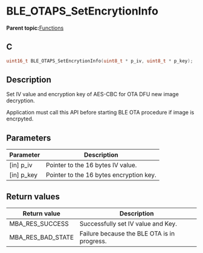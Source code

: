 # BLE\_OTAPS\_SetEncrytionInfo

**Parent topic:**[Functions](GUID-95AA5A7D-9316-4F7D-9AB8-839345072AEA.md)

## C

```c
uint16_t BLE_OTAPS_SetEncrytionInfo(uint8_t * p_iv, uint8_t * p_key);
```

## Description

Set IV value and encryption key of AES-CBC for OTA DFU new image decryption.

Application must call this API before starting BLE OTA procedure if image is encrpyted.

## Parameters

|Parameter|Description|
|---------|-----------|
|\[in\] p\_iv|Pointer to the 16 bytes IV value.|
|\[in\] p\_key|Pointer to the 16 bytes encryption key.|

## Return values

|Return value|Description|
|------------|-----------|
|MBA\_RES\_SUCCESS|Successfully set IV value and Key.|
|MBA\_RES\_BAD\_STATE|Failure because the BLE OTA is in progress.|

